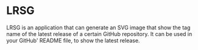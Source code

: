 # LRSG
LRSG is an application that can generate an SVG image that show the tag name of the latest release of a certain GitHub repository.
It can be used in your GitHub' README file, to show the latest release.